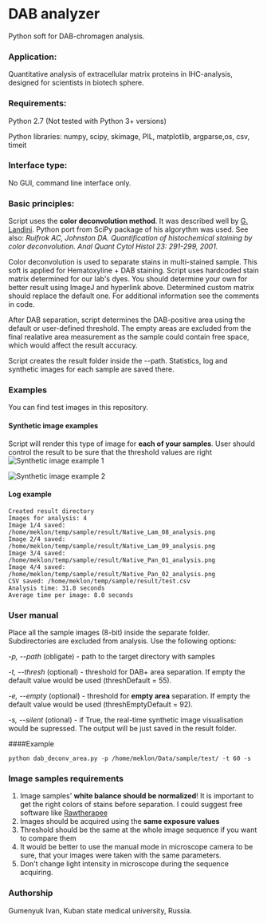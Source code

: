 # DAB analyzer
Python soft for DAB-chromagen analysis.

### Application:
Quantitative analysis of extracellular matrix proteins in IHC-analysis, designed for scientists in biotech sphere. 

### Requirements:
Python 2.7 (Not tested with Python 3+ versions)

Python libraries: numpy, scipy, skimage, PIL, matplotlib, argparse,os, csv, timeit

### Interface type:
No GUI, command line interface only.

### Basic principles:
Script uses the **color deconvolution method**. It was described well by [G. Landini](http://www.mecourse.com/landinig/software/cdeconv/cdeconv.html). Python port from SciPy package of his algorythm was used. See also: *Ruifrok AC, Johnston DA. Quantification of histochemical staining by color deconvolution. Anal Quant Cytol Histol 23: 291-299, 2001.*

Color deconvolution is used to separate stains in multi-stained sample. This soft is applied for Hematoxyline + DAB staining. Script uses hardcoded stain matrix determined for our lab's dyes. You should determine your own for better result using ImageJ and hyperlink above. Determined custom matrix should replace the default one. For additional information see the comments in code.

After DAB separation, script determines the DAB-positive area using the default or user-defined threshold. The empty areas are excluded from the final realative area measurement as the sample could contain free space, which would affect the result accuracy.

Script creates the result folder inside the --path. Statistics, log and synthetic images for each sample are saved there.
### Examples
You can find test images in this repository.
#### Synthetic image examples
Script will render this type of image for **each of your samples**. User should control the result to be sure that the threshold values are right
![Synthetic image example 1](https://github.com/meklon/DAB_analyzer/blob/master/test%20images/result%20example/Native_Pan_05_analysis.png "Synthetic image example")

![Synthetic image example 2](https://github.com/meklon/DAB_analyzer/blob/master/test%20images/result%20example/Native_Trop_02_analysis.png "Synthetic image example")
#### Log example
```
Created result directory
Images for analysis: 4
Image 1/4 saved: /home/meklon/temp/sample/result/Native_Lam_08_analysis.png
Image 2/4 saved: /home/meklon/temp/sample/result/Native_Lam_09_analysis.png
Image 3/4 saved: /home/meklon/temp/sample/result/Native_Pan_01_analysis.png
Image 4/4 saved: /home/meklon/temp/sample/result/Native_Pan_02_analysis.png
CSV saved: /home/meklon/temp/sample/result/test.csv
Analysis time: 31.8 seconds
Average time per image: 8.0 seconds
```
### User manual
Place all the sample images (8-bit) inside the separate folder. Subdirectories are excluded from analysis. Use the following options:

*-p, --path* (obligate) - path to the target directory with samples

*-t, --thresh* (optional) - threshold for DAB+ area separation. If empty the default value would be used (threshDefault = 55).

*-e, --empty* (optional) - threshold for **empty area** separation. If empty the default value would be used (threshEmptyDefault = 92).

*-s, --silent* (otional) - if True, the real-time synthetic image visualisation would be supressed. The output will be just saved in the result folder.

####Example
````
python dab_deconv_area.py -p /home/meklon/Data/sample/test/ -t 60 -s 
````

### Image samples requirements
1. Image samples' **white balance should be normalized**! It is important to get the right colors of stains before separation. I could suggest free software like [Rawtherapee](http://rawtherapee.com/)
2. Images should be acquired using the **same exposure values**
3. Threshold should be the same at the whole image sequence if you want to compare them
4. It would be better to use the manual mode in microscope camera to be sure, that your images were taken with the same parameters.
5. Don't change light intensity in microscope during the sequence acquiring.

### Authorship
Gumenyuk Ivan, Kuban state medical university, Russia.
